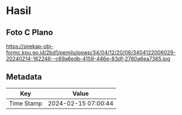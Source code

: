 # Hasil

## Foto C Plano

https://sirekap-obj-formc.kpu.go.id/2bd1/pemilu/ppwp/34/04/12/20/06/3404122006029-20240214-162246--c69a6edb-4159-446e-83df-2760a6ea7365.jpg


## Metadata

| Key        | Value               |
| ---------- | ------------------- |
| Time Stamp | 2024-02-15 07:00:44 |



